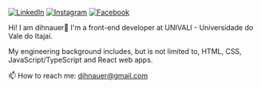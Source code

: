 [![LinkedIn](https://img.shields.io/badge/LinkedIn-0077B5?style=for-the-badge&logo=linkedin&logoColor=white)](https://www.linkedin.com/in/dihnauer/)
[![Instagram](https://img.shields.io/badge/Instagram-E4405F?style=for-the-badge&logo=instagram&logoColor=white)](https://instagram.com/dihnauer)
[![Facebook](https://img.shields.io/badge/Facebook-1877F2?style=for-the-badge&logo=facebook&logoColor=white)](https://www.facebook.com/profile.php?id=100073205281496)

Hi! I am dihnauer👋
I'm a front-end developer at UNIVALI - Universidade do Vale do Itajaí.

My engineering background includes, but is not limited to, HTML, CSS, JavaScript/TypeScript and React web apps.

📫 How to reach me: dihnauer@gmail.com
